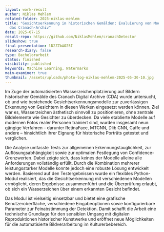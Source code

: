 ```yaml
---
layout: work-result
author: Niklas Mehlem
related-folder: 2025-niklas-mehlem
title: "Gesichtserkennung in historischen Gemälden: Evaluierung von Modellen für
  das Cranach-Archiv"
date: 2025-07-15
result-repo: https://github.com/NiklasMehlem/cranachDetector
slideshow: true
final-presentation: lD2ZZbAO25I
research-diary: false
type: Bachelorarbeit
status: finished
visibility: published
keywords: Machine Learning, Watermarks
main-examiner: true
thumbnail: /assets/uploads/photo-log-niklas-mehlem-2025-05-30-10.jpg
---
```

Im Zuge der automatisierten Wasserzeichenplatzierung auf Bildern historischer Gemälde des Cranach Digital Archive (CDA) wurde untersucht, ob und wie bestehende Gesichtserkennungsmodelle zur zuverlässigen Erkennung von Gesichtern in diesen Werken eingesetzt werden können. Ziel war es, Wasserzeichen ästhetisch sinnvoll zu positionieren, ohne zentrale Bildelemente wie Gesichter zu überdecken. Da viele etablierte Modelle auf modernen Fotos realer Personen trainiert sind, wurden insgesamt neun gängige Verfahren – darunter RetinaFace, MTCNN, Dlib CNN, Caffe und andere – hinsichtlich ihrer Eignung für historische Porträts getestet und verglichen.

Die Analyse umfasste Tests zur allgemeinen Erkennungstauglichkeit, zur Auflösungsabhängigkeit sowie zur optimalen Festlegung von Confidence-Grenzwerten. Dabei zeigte sich, dass keines der Modelle alleine alle Anforderungen vollständig erfüllt. Durch die Kombination mehrerer leistungsstarker Modelle konnte jedoch eine robuste Lösung entwickelt werden. Basierend auf den Testergebnissen wurde ein flexibles Python-Modul realisiert, das die Gesichtserkennung mit verschiedenen Modellen ermöglicht, deren Ergebnisse zusammenführt und die Überprüfung erlaubt, ob sich ein Wasserzeichen über einem erkannten Gesicht befindet.

Das Modul ist vielseitig einsetzbar und bietet eine grafische Benutzeroberfläche, verschiedene Eingabeoptionen sowie konfigurierbare Parameter zur Feinabstimmung der Detektion. Damit schafft die Arbeit eine technische Grundlage für den sensiblen Umgang mit digitalen Reproduktionen historischer Kunstwerke und eröffnet neue Möglichkeiten für die automatisierte Bildverarbeitung im Kulturerbebereich.

